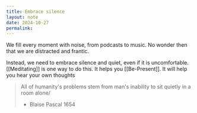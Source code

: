 ```yaml
---
title: Embrace silence
layout: note
date: 2024-10-27
permalink:
---
```


We fill every moment with noise, from podcasts to music. No wonder then that we are distracted and frantic.

Instead, we need to embrace silence and quiet, even if it is uncomfortable.  [[Meditating]] is one way to do this. It helps you [[Be-Present]]. It will help you hear your own thoughts



> All of humanity's problems stem from man's inability to sit quietly in a room alone/
> - Blaise Pascal 1654